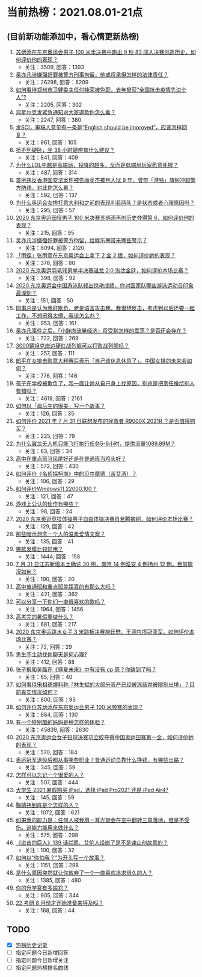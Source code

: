 # 当前热榜：2021.08.01-21点
## (目前新功能添加中，看心情更新热榜)
1. [苏炳添在东京奥运会男子 100 米半决赛中跑出 9 秒 83 闯入决赛创造历史，如何评价他的表现？](https://www.zhihu.com/question/476535769)
    * 关注：3509, 回答：1393
2. [吴亦凡涉嫌强奸罪被警方刑事拘留，他或将承担怎样的法律责任？](https://www.zhihu.com/question/476402372)
    * 关注：26298, 回答：8209
3. [如何看待郑州市卫健委主任付桂荣被免职，去年曾获“全国抗击疫情先进个人”?](https://www.zhihu.com/question/476313203)
    * 关注：2205, 回答：302
4. [鸿星尔克发紧急通知求大家退款你怎么看？](https://www.zhihu.com/question/475844753)
    * 关注：2247, 回答：380
5. [发SCI，审稿人意见有一条是“English should be improved”，应该怎样回复？](https://www.zhihu.com/question/395164278)
    * 关注：961, 回答：105
6. [抢不到硬卧，坐 38 小时硬座有什么建议？](https://www.zhihu.com/question/472241240)
    * 关注：841, 回答：409
7. [为什么LOL中越是高端局，投降的越多，反而是低端局玩家愿意死撑？](https://www.zhihu.com/question/471923524)
    * 关注：487, 回答：314
8. [首例违反香港国安法案件被告唐英杰被判入狱 9 年，曾带「港独」旗帜冲越警方防线，对此你怎么看？](https://www.zhihu.com/question/476099211)
    * 关注：592, 回答：137
9. [为什么奥运会女排打意大利和之前的表现判若两队？是状态或者心理原因吗？](https://www.zhihu.com/question/476401614)
    * 关注：295, 回答：57
10. [2020 东京奥运田径男子 100 米决赛苏炳添再创历史夺得第 6，如何评价他的表现？](https://www.zhihu.com/question/476559749)
    * 关注：215, 回答：95
11. [吴亦凡涉嫌强奸罪被警方拘留，给娱乐圈带来哪些警示？](https://www.zhihu.com/question/476403288)
    * 关注：6094, 回答：2120
12. [「雨蝶」张雨霏在东京奥运会上拿下 2 金 2 银，如何评价她的表现？](https://www.zhihu.com/question/476261035)
    * 关注：378, 回答：80
13. [2020 东京奥运羽毛球男单半决赛谌龙 2:0 淘汰金廷，如何评价本场比赛？](https://www.zhihu.com/question/476485205)
    * 关注：398, 回答：92
14. [2020 东京奥运会中国游泳队频出惊艳成绩，你对国家队哪些游泳运动员印象最深刻？](https://www.zhihu.com/question/476318790)
    * 关注：151, 回答：50
15. [同事总是认为我好欺负，老是语言攻击我，我很想反击，考虑到以后还要一起工作，不想闹得太僵，我该怎么办？](https://www.zhihu.com/question/29538233)
    * 关注：953, 回答：161
16. [吴亦凡事件之后，「小鲜肉流量经济」将受到怎样的震荡？是否还会存在？](https://www.zhihu.com/question/473646752)
    * 关注：722, 回答：269
17. [3000辆坦克岸边硬杠战列舰可以打败战列舰吗？](https://www.zhihu.com/question/475947375)
    * 关注：257, 回答：111
18. [郎平在女排击败意大利赛后表示「自己该休息休息了」，中国女排的未来会如何？](https://www.zhihu.com/question/476423478)
    * 关注：776, 回答：146
19. [孩子在学校被欺负了，我一直让她从自己身上找原因，别总是把责任推给别人有错吗？](https://www.zhihu.com/question/467309194)
    * 关注：4619, 回答：2161
20. [如何以「母后生的很美」写一个故事？](https://www.zhihu.com/question/475751350)
    * 关注：126, 回答：35
21. [如何评价 2021 年 7 月 31 日联想发布的拯救者 R9000X 2021R ？是否值得购买？](https://www.zhihu.com/question/476314182)
    * 关注：225, 回答：79
22. [为什么翼龙无人机只能飞行执行任务5-6小时，提供流量1089.89M？](https://www.zhihu.com/question/475671200)
    * 关注：63, 回答：34
23. [高中在重点班当凤尾好还是在普通班当鸡头好？](https://www.zhihu.com/question/475240088)
    * 关注：572, 回答：430
24. [如何评价《名侦探柯南》中的贝尔摩德（苦艾酒）？](https://www.zhihu.com/question/475791014)
    * 关注：106, 回答：29
25. [如何评价Windows11 22000.100？](https://www.zhihu.com/question/474128102)
    * 关注：121, 回答：47
26. [游戏上公认的佳作有哪些？](https://www.zhihu.com/question/472469837)
    * 关注：98, 回答：24
27. [2020 东京奥运竞技体操男子自由体操决赛肖若腾摘铜，如何评价本场比赛？](https://www.zhihu.com/question/476513109)
    * 关注：129, 回答：42
28. [那些暗示想念一个人的温柔爱情文案？](https://www.zhihu.com/question/460812264)
    * 关注：135, 回答：41
29. [哪款发膜比较好用？](https://www.zhihu.com/question/22238536)
    * 关注：1444, 回答：158
30. [7 月 31 日江苏新增本土确诊 30 例，南京 14 例淮安 4 例扬州 12 例，目前情况如何？](https://www.zhihu.com/question/476457031)
    * 关注：190, 回答：20
31. [高中普通班和重点班差距真的有那么大吗？](https://www.zhihu.com/question/472975182)
    * 关注：421, 回答：362
32. [可以分享一下你们一直很喜欢的歌吗？](https://www.zhihu.com/question/466865043)
    * 关注：1964, 回答：1456
33. [高考完的暑假要做什么？](https://www.zhihu.com/question/389477306)
    * 关注：681, 回答：217
34. [2020 东京奥运跳水女子 3 米跳板决赛施廷懋、王涵包揽冠亚军，如何评价本场比赛？](https://www.zhihu.com/question/476493978)
    * 关注：72, 回答：29
35. [男生不主动找你聊天是何心理?](https://www.zhihu.com/question/402522307)
    * 关注：412, 回答：88
36. [张子枫和吴磊在《盛夏未来》中有没有 cp 感？你磕到了吗？](https://www.zhihu.com/question/475487959)
    * 关注：65, 回答：40
37. [如何看待宋祖德爆料称「林生斌的大部分资产已经被冻结并被限制出境」？目前真实情况如何？](https://www.zhihu.com/question/475884091)
    * 关注：800, 回答：93
38. [如何评价苏炳添在东京奥运会男子 100 米预赛的表现？](https://www.zhihu.com/question/476364116)
    * 关注：684, 回答：130
39. [有一个特别酷的妈妈是种怎样的体验？](https://www.zhihu.com/question/26823020)
    * 关注：45839, 回答：2630
40. [2020 东京奥运会女子铅球决赛巩立姣夺得中国奥运田赛第一金，如何评价她的表现？](https://www.zhihu.com/question/476454230)
    * 关注：570, 回答：184
41. [奥运冠军退役后都从事哪些职业？普通运动员靠什么挣钱，有哪些出路？](https://www.zhihu.com/question/475808510)
    * 关注：345, 回答：59
42. [怎样可以忘记一个很爱的人？](https://www.zhihu.com/question/473640201)
    * 关注：507, 回答：444
43. [大学生 2021 暑假购买 iPad，选择 iPad Pro2021 还是 iPad Air4?](https://www.zhihu.com/question/474932430)
    * 关注：145, 回答：59
44. [鞠婧祎到底是个怎样的人？](https://www.zhihu.com/question/451531217)
    * 关注：1072, 回答：621
45. [如果我的能力是：任何人被我扇一耳光就会在空中翻转三周落地，但是不受伤。这能力能用来做什么？](https://www.zhihu.com/question/475796319)
    * 关注：575, 回答：298
46. [《进击的巨人》139 话烂尾、艾伦人设崩了是不是谏山创故意的？](https://www.zhihu.com/question/474715571)
    * 关注：100, 回答：32
47. [如何以“你怕我？”为开头写一个故事？](https://www.zhihu.com/question/460340987)
    * 关注：1151, 回答：298
48. [是什么原因突然就让你放弃了一个一直喜欢追求很久的人？](https://www.zhihu.com/question/25423211)
    * 关注：1385, 回答：480
49. [你的升学宴有多尴尬？](https://www.zhihu.com/question/293226791)
    * 关注：905, 回答：344
50. [22 考研 8 月份才开始准备来得及吗？](https://www.zhihu.com/question/469919625)
    * 关注：168, 回答：44
## TODO
* [x] [热榜历史记录](hot_history/AllHot.md)
* [ ] 指定问题今日新增回答
* [ ] 指定问题今日新增关注
* [ ] 指定问题热榜排名曲线
